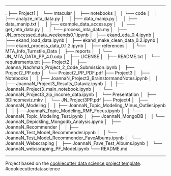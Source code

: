 ------------
.
├── Project1
│   └── mtacular
│   	├── notebooks
│   	│     └── code
│	   	│         ├── analyze_mta_data.py
│	   	│         ├── data_manip.py
│	   	│         ├── data_manip.txt
│	   	│         ├── example_data_access.py
│	   	│         ├── get_mta_data.py
│	   	│         └── process_mta_data.my
│   	├── JN_processed_data_weekends0.1.ipynb
│   	├── ekand_eda_0.4.ipynb
│   	├── ekand_load_data.ipynb
│   	├── ekand_make_clean_data_0.2.ipynb
│   	├── ekand_process_data_0.1.2.ipynb
│   	├── references
│   	│	    └── MTA_Info_Turnstile_Data
│   	├── reports
│   	│	    └── JN_MTA_DATA_PP_4.0.odp
│   	├── LICENSE
│   	├── README.txt
│   	└── requirements.txt
├── Project2
│   	├── Joanna_Nachman_Project_2_Code_Submission.ipynb
│   	├── Project2_PP.odp
│   	└── Project2_PP_PDF.pdf
├── Project3
│   	├── Notebooks
│   	│	    ├── JoannaN_Project3_BrainstormandNotes.ipynb
│   	│	    ├── JoannaN_Project3_Results_Dataviz.ipynb
│   	│	    ├── JoannaN_Project3_main_notebook.ipynb
│   	│	    └── JoannaN_Project3_zip_income_data.ipynb
│   	└── Presentation
│   		    ├── 3Dincomeviz.mkv
│   		    └── JN_Project3PP.pdf
├── Project4
│   	├── JoannaN_Modeling
│   	│	    ├── JoannaN_Topic_Modeling_Minus_Outlier.ipynb
│   	│	    ├── JoannaN_Topic_Modeling_RMF_Focus.ipynb
│   	│	    └── JoannaN_Topic_Modeling_Test.ipynb
│   	├── JoannaN_MongoDB
│   	│	    └── JoannaN_Depickling_Mongodb_Analysis.ipynb
│   	├── JoannaN_Recommender
│   	│	    ├── JoannaN_Test_Model_Recommender.ipynb
│   	│	    └── JoannaN_Test_Model_Recommender_FaveAlbums.ipynb
│   	└── JoannaN_Webscraping
│   		    ├── JoannaN_Fave_Test_Albums.ipynb
│   		    └── JoannaN_webscraping_PF_Model.ipynb
└── README.md

--------

Project based on the <a target="_blank" href="https://drivendata.github.io/cookiecutter-data-science/">cookiecutter data science project template</a>. #cookiecutterdatascience
